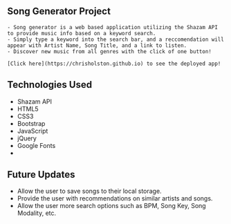 ## Song Generator Project
    - Song generator is a web based application utilizing the Shazam API to provide music info based on a keyword search. 
    - Simply type a keyword into the search bar, and a reccomendation will appear with Artist Name, Song Title, and a link to listen.
    - Discover new music from all genres with the click of one button! 

    [Click here](https://chrisholston.github.io) to see the deployed app!
## Technologies Used
- Shazam API
- HTML5
- CSS3
- Bootstrap
- JavaScript
- jQuery
- Google Fonts
- 

## Future Updates 
- Allow the user to save songs to their local storage.
- Provide the user with recommendations on similar artists and songs.
- Allow the user more search options such as BPM, Song Key, Song Modality, etc.

